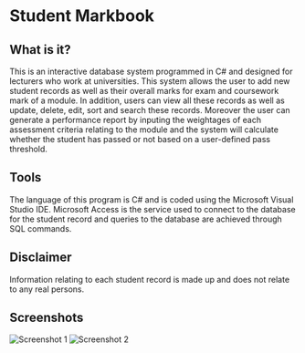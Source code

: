# Student Markbook
 
## What is it?
This is an interactive database system programmed in C# and designed for lecturers who work at universities. This system allows the user to add new student records as well as their overall marks for exam and coursework mark of a module. In addition, users can view all these records as well as update, delete, edit, sort and search these records. Moreover the user can generate a performance report by inputing the weightages of each assessment criteria relating to the module and the system will calculate whether the student has passed or not based on a user-defined pass threshold.

## Tools
The language of this program is C# and is coded using the Microsoft Visual Studio IDE. Microsoft Access is the service used to connect to the database for the student record and queries to the database are achieved through SQL commands.

## Disclaimer
Information relating to each student record is made up and does not relate to any real persons.

## Screenshots
![Screenshot 1](https://github.bath.ac.uk/storage/user/5488/files/b43151ed-081c-4a67-ae4d-3b3bdc513384)
![Screenshot 2](https://github.bath.ac.uk/storage/user/5488/files/a7a1c8fd-fa3b-46bc-85de-ccce95e140bf)

